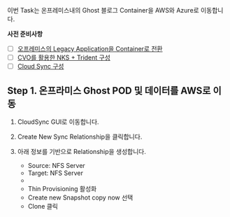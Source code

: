 
이번 Task는 온프레미스내의 Ghost 블로그  Container을 AWS와 Azure로 이동합니다. 

**사전 준비사항** 
 - [ ] [오프레미스의 Legacy Application을 Container로 전환](https://github.com/netappkr/NDX_Handsonworkshop-/blob/master/containerization/OnPremcontainer.md)
 - [ ]  [CVO를 활용한 NKS + Trident 구성](https://github.com/netappkr/NDX_Handsonworkshop-/blob/master/K8s_on_MultiCloud/NKSwithCVO.md)
  - [ ]  [Cloud Sync 구성](https://github.com/netappkr/NDX_Handsonworkshop-/blob/master/Data_Mobility_MultiCloud/OnPremtoCloudStorage.md)
 
  ## Step 1. 온프라미스 Ghost POD 및 데이터를 AWS로 이동 
1. CloudSync GUI로 이동합니다.

2. Create New Sync Relationship을 클릭합니다.

3. 아래 정보를 기반으로 Relationship을 생성합니다.
     * Source: NFS Server 
     * Target: NFS Server 
     *  
     * Thin Provisioning 활성화
     * Create new Snapshot copy now 선택 
     * Clone 클릭  
   
<!--stackedit_data:
eyJoaXN0b3J5IjpbNDA2MjA4MTE0LC0xNzAyMzQ1MTAzXX0=
-->